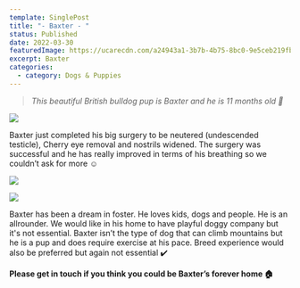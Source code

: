 ```yaml
---
template: SinglePost
title: "- Baxter - "
status: Published
date: 2022-03-30
featuredImage: https://ucarecdn.com/a24943a1-3b7b-4b75-8bc0-9e5ceb219fb2/-/crop/1431x980/0,61/-/preview/
excerpt: Baxter
categories:
  - category: Dogs & Puppies
---
```

> *This beautiful British bulldog pup is Baxter and he is 11 months old 🐶*



![](https://ucarecdn.com/0faa5606-404b-4ed1-9bec-afce902d3fa0/)

Baxter just completed his big surgery to be neutered (undescended testicle), Cherry eye removal and nostrils widened. The surgery was successful and he has really improved in terms of his breathing so we couldn’t ask for more ☺️

![](https://ucarecdn.com/dfee9fe9-fd04-45a7-aea8-8efb94e42196/)

![](https://ucarecdn.com/f7a8bb41-30b5-4e8f-957b-8bd00f5948a9/)


Baxter has been a dream in foster. He loves kids, dogs and people. He is an allrounder. We would like in his home to have playful doggy company but it's not essential. Baxter isn’t the type of dog that can climb mountains but he is a pup and does require exercise at his pace. Breed experience would also be preferred but again not essential ✔️ 


**Please get in touch if you think you could be Baxter’s forever home 🏠**